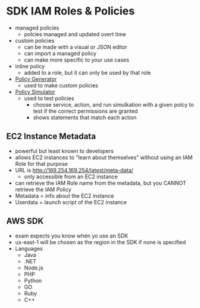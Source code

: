 # SDK IAM Roles & Policies

- managed policies
  - polcies managed and updated overt time
- custom policies
  - can be made with a visual or JSON editor
  - can import a managed policy
  - can make more specific to your use cases
- inline policy
  - added to a role, but it can only be used by that role
- [Policy Generator](awspolicygen.s3.amazonaws.com/policygen.html)
  - used to make custom policies
- [Policy Simulator](policysim.aws.amazon.com)
  - used to test policies
    - choose service, action, and run simulkation with a given polcy to test if the correct permissions are granted
    - shows statements that match each action

## EC2 Instance Metadata

- powerful but least known to developers
- allows EC2 instances to "learn about themselves" without using an IAM Role for that purpose
- URL is <http://169.254.169.254/latest/meta-data/>
  - only accessible from an EC2 instance
- can retrieve the IAM Role name from the metadata, but you CANNOT retrieve the IAM Policy
- Metadata = info about the EC2 instance
- Userdata = launch script of the EC2 instance

## AWS SDK

- exam expects you know when yo use an SDK
- us-east-1 will be chosen as the region in the SDK if none is specified
- Languages
  - Java
  - .NET
  - Node.js
  - PHP
  - Python
  - GO
  - Ruby
  - C++
